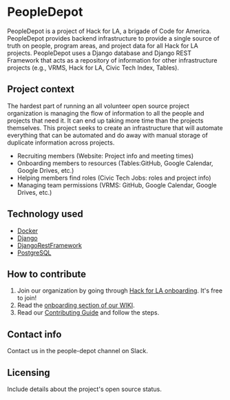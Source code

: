 # PeopleDepot

PeopleDepot is a project of Hack for LA, a brigade of Code for America. PeopleDepot provides backend infrastructure to provide a single source of truth on people, program areas, and project data for all Hack for LA projects. PeopleDepot uses a Django database and Django REST Framework that acts as a repository of information for other infrastructure projects (e.g., VRMS, Hack for LA, Civic Tech Index, Tables). 

## Project context

The hardest part of running an all volunteer open source project organization is managing the flow of information to all the people and projects that need it.  It can end up taking more time than the projects themselves. This project seeks to create an infrastructure that will automate everything that can be automated and do away with manual storage of duplicate information across projects.

- Recruiting members (Website: Project info and meeting times)
- Onboarding members to resources (Tables:GitHub, Google Calendar, Google Drives, etc.)
- Helping members find roles (Civic Tech Jobs: roles and project info)
- Managing team permissions (VRMS: GitHub, Google Calendar, Google Drives, etc.)

## Technology used

- [Docker][docker-docs]
- [Django][django-docs]
- [DjangoRestFramework][drf-docs]
- [PostgreSQL][postgres-docs]

## How to contribute

1. Join our organization by going through [Hack for LA onboarding][HfLA onboarding]. It's free to join!
2. Read the [onboarding section of our WIKI](https://github.com/hackforla/website/wiki/Joining-the-HackforLA.org-Website-Team).
3. Read our [Contributing Guide][contributing] and follow the steps.

## Contact info

Contact us in the people-depot channel on Slack.

## Licensing

Include details about the project's open source status.

<!-- References section -->

[docker-docs]: https://www.postgresql.org/docs/
[django-docs]: https://docs.djangoproject.com/
[drf-docs]: https://www.django-rest-framework.org/tutorial/quickstart/
[postgres-docs]: https://www.postgresql.org/docs/
[contributing]: ./docs/contributing.md
[HfLA onboarding]: https://www.hackforla.org/getting-started
